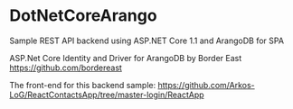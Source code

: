 # DotNetCoreArango
Sample REST API backend using ASP.NET Core 1.1 and ArangoDB for SPA

ASP.Net Core Identity and Driver for ArangoDB by Border East https://github.com/bordereast

The front-end for this backend sample: https://github.com/Arkos-LoG/ReactContactsApp/tree/master-login/ReactApp 
